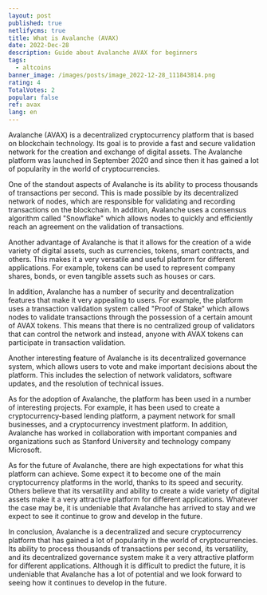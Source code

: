 ```yaml
---
layout: post
published: true
netlifycms: true
title: What is Avalanche (AVAX)
date: 2022-Dec-28
description: Guide about Avalanche AVAX for beginners
tags:
  - altcoins
banner_image: /images/posts/image_2022-12-28_111843814.png
rating: 4
TotalVotes: 2
popular: false
ref: avax
lang: en
---
```

Avalanche (AVAX) is a decentralized cryptocurrency platform that is based on blockchain technology. Its goal is to provide a fast and secure validation network for the creation and exchange of digital assets. The Avalanche platform was launched in September 2020 and since then it has gained a lot of popularity in the world of cryptocurrencies.

One of the standout aspects of Avalanche is its ability to process thousands of transactions per second. This is made possible by its decentralized network of nodes, which are responsible for validating and recording transactions on the blockchain. In addition, Avalanche uses a consensus algorithm called "Snowflake" which allows nodes to quickly and efficiently reach an agreement on the validation of transactions.

Another advantage of Avalanche is that it allows for the creation of a wide variety of digital assets, such as currencies, tokens, smart contracts, and others. This makes it a very versatile and useful platform for different applications. For example, tokens can be used to represent company shares, bonds, or even tangible assets such as houses or cars.

In addition, Avalanche has a number of security and decentralization features that make it very appealing to users. For example, the platform uses a transaction validation system called "Proof of Stake" which allows nodes to validate transactions through the possession of a certain amount of AVAX tokens. This means that there is no centralized group of validators that can control the network and instead, anyone with AVAX tokens can participate in transaction validation.

Another interesting feature of Avalanche is its decentralized governance system, which allows users to vote and make important decisions about the platform. This includes the selection of network validators, software updates, and the resolution of technical issues.

As for the adoption of Avalanche, the platform has been used in a number of interesting projects. For example, it has been used to create a cryptocurrency-based lending platform, a payment network for small businesses, and a cryptocurrency investment platform. In addition, Avalanche has worked in collaboration with important companies and organizations such as Stanford University and technology company Microsoft.

As for the future of Avalanche, there are high expectations for what this platform can achieve. Some expect it to become one of the main cryptocurrency platforms in the world, thanks to its speed and security. Others believe that its versatility and ability to create a wide variety of digital assets make it a very attractive platform for different applications. Whatever the case may be, it is undeniable that Avalanche has arrived to stay and we expect to see it continue to grow and develop in the future.

In conclusion, Avalanche is a decentralized and secure cryptocurrency platform that has gained a lot of popularity in the world of cryptocurrencies. Its ability to process thousands of transactions per second, its versatility, and its decentralized governance system make it a very attractive platform for different applications. Although it is difficult to predict the future, it is undeniable that Avalanche has a lot of potential and we look forward to seeing how it continues to develop in the future.